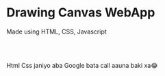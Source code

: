 <h1>Drawing Canvas WebApp</h1>
<p>Made using HTML, CSS, Javascript</p>
<br>

<br>
<p>Html Css janiyo aba Google bata call aauna baki xa😂</p>